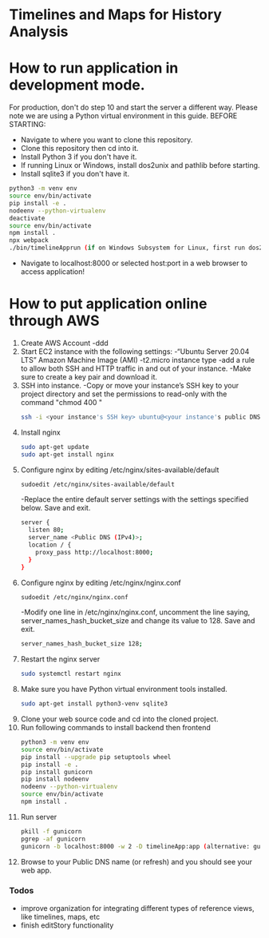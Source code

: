 # Timelines and Maps for History Analysis

# How to run application in development mode.
For production, don't do step 10 and start the server a different way. Please note we are using a Python virtual environment in this guide. BEFORE STARTING:

  - Navigate to where you want to clone this repository.
  - Clone this repository then cd into it.
  - Install Python 3 if you don't have it.
  - If running Linux or Windows, install dos2unix and pathlib before starting.
  - Install sqlite3 if you don't have it.
```sh
python3 -m venv env
source env/bin/activate
pip install -e .
nodeenv --python-virtualenv
deactivate
source env/bin/activate
npm install .
npx webpack
./bin/timelineApprun (if on Windows Subsystem for Linux, first run dos2unix ./bin/timelineApprun)
```
  - Navigate to localhost:8000 or selected host:port in a web browser to access application!

# How to put application online through AWS

1. Create AWS Account
    -ddd
2. Start EC2 instance with the following settings:
    -“Ubuntu Server 20.04 LTS” Amazon Machine Image (AMI)
    -t2.micro instance type
    -add a rule to allow both SSH and HTTP traffic in and out of your instance.
    -Make sure to create a key pair and download it.
3. SSH into instance.
    -Copy or move your instance’s SSH key to your project directory and set the permissions to read-only with the command "chmod 400 <your SSH key>"
    ```sh
    ssh -i <your instance's SSH key> ubuntu@<your instance's public DNS>
    ```
4. Install nginx
    ```sh
    sudo apt-get update
    sudo apt-get install nginx
    ```
5. Configure nginx by editing /etc/nginx/sites-available/default
    ```sh
    sudoedit /etc/nginx/sites-available/default
    ```
    -Replace the entire default server settings with the settings specified below. Save and exit.
    ```sh
    server {
      listen 80;
      server_name <Public DNS (IPv4)>;
      location / {
        proxy_pass http://localhost:8000;
      }
    }
    ```
6. Configure nginx by editing /etc/nginx/nginx.conf
    ```sh
    sudoedit /etc/nginx/nginx.conf
    ```
    -Modify one line in /etc/nginx/nginx.conf, uncomment the line saying, server_names_hash_bucket_size and change its value to 128. Save and exit.
    ```sh
    server_names_hash_bucket_size 128;
    ```
7. Restart the nginx server
    ```sh
    sudo systemctl restart nginx
    ```
8. Make sure you have Python virtual environment tools installed.
    ```sh
    sudo apt-get install python3-venv sqlite3
    ```
9. Clone your web source code and cd into the cloned project.
10. Run following commands to install backend then frontend
    ```sh
    python3 -m venv env
    source env/bin/activate
    pip install --upgrade pip setuptools wheel
    pip install -e .
    pip install gunicorn
    pip install nodeenv
    nodeenv --python-virtualenv
    source env/bin/activate
    npm install .
    ```
11. Run server
    ```sh
    pkill -f gunicorn
    pgrep -af gunicorn
    gunicorn -b localhost:8000 -w 2 -D timelineApp:app (alternative: gunicorn -b localhost:8000 -w 2 timelineApp:app --log-level debug)
    ```
12. Browse to your Public DNS name (or refresh) and you should see your web app.

### Todos

 - improve organization for integrating different types of reference views, like timelines, maps, etc
 - finish editStory functionality
